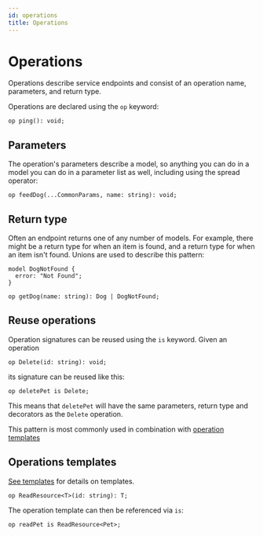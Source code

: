 ```yaml
---
id: operations
title: Operations
---
```


# Operations

Operations describe service endpoints and consist of an operation name, parameters, and return type.

Operations are declared using the `op` keyword:

```cadl
op ping(): void;
```

## Parameters

The operation's parameters describe a model, so anything you can do in a model you can do in a parameter list as well, including using the spread operator:

```cadl
op feedDog(...CommonParams, name: string): void;
```

## Return type

Often an endpoint returns one of any number of models. For example, there might be a return type for when an item is found, and a return type for when an item isn't found. Unions are used to describe this pattern:

```cadl
model DogNotFound {
  error: "Not Found";
}

op getDog(name: string): Dog | DogNotFound;
```

## Reuse operations

Operation signatures can be reused using the `is` keyword. Given an operation

```cadl
op Delete(id: string): void;
```

its signature can be reused like this:

```cadl
op deletePet is Delete;
```

This means that `deletePet` will have the same parameters, return type and decorators as the `Delete` operation.

This pattern is most commonly used in combination with [operation templates](#operations-templates)

## Operations templates

[See templates](./templates.md) for details on templates.

```cadl
op ReadResource<T>(id: string): T;
```

The operation template can then be referenced via `is`:

```cadl
op readPet is ReadResource<Pet>;
```
